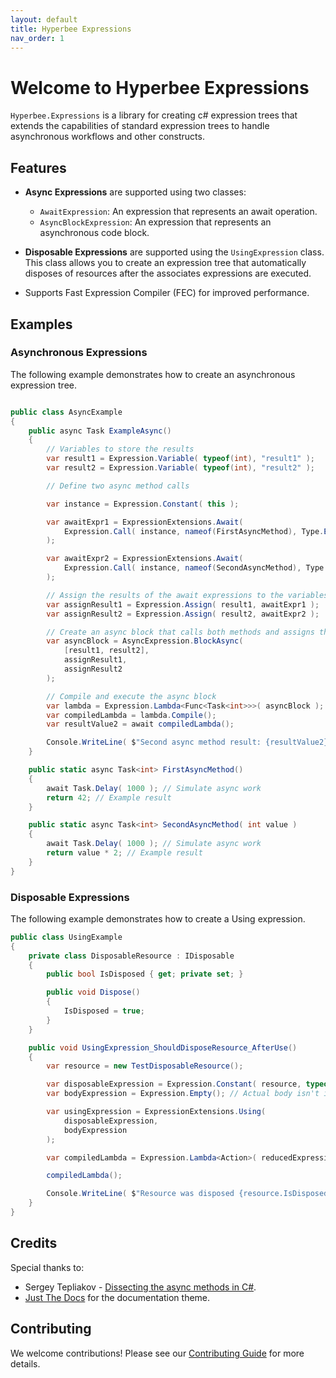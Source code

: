```yaml
---
layout: default
title: Hyperbee Expressions
nav_order: 1
---
```

# Welcome to Hyperbee Expressions

`Hyperbee.Expressions` is a library for creating c# expression trees that extends the capabilities of standard expression 
trees to handle asynchronous workflows and other constructs.

## Features

* **Async Expressions** are supported using two classes:
    * `AwaitExpression`: An expression that represents an await operation.
    * `AsyncBlockExpression`: An expression that represents an asynchronous code block.

* **Disposable Expressions** are supported using the `UsingExpression` class. This class allows you to create 
  an expression tree that automatically disposes of resources after the associates expressions are executed.

* Supports Fast Expression Compiler (FEC) for improved performance.

## Examples

### Asynchronous Expressions

The following example demonstrates how to create an asynchronous expression tree.

```csharp

public class AsyncExample
{
    public async Task ExampleAsync()
    {
        // Variables to store the results
        var result1 = Expression.Variable( typeof(int), "result1" );
        var result2 = Expression.Variable( typeof(int), "result2" );

        // Define two async method calls

        var instance = Expression.Constant( this );

        var awaitExpr1 = ExpressionExtensions.Await( 
            Expression.Call( instance, nameof(FirstAsyncMethod), Type.EmptyTypes ) 
        );

        var awaitExpr2 = ExpressionExtensions.Await( 
            Expression.Call( instance, nameof(SecondAsyncMethod), Type.EmptyTypes, result1 )
        );

        // Assign the results of the await expressions to the variables
        var assignResult1 = Expression.Assign( result1, awaitExpr1 );
        var assignResult2 = Expression.Assign( result2, awaitExpr2 );

        // Create an async block that calls both methods and assigns their results
        var asyncBlock = AsyncExpression.BlockAsync(
            [result1, result2],
            assignResult1,
            assignResult2
        );

        // Compile and execute the async block
        var lambda = Expression.Lambda<Func<Task<int>>>( asyncBlock );
        var compiledLambda = lambda.Compile();
        var resultValue2 = await compiledLambda();

        Console.WriteLine( $"Second async method result: {resultValue2}" );
    }

    public static async Task<int> FirstAsyncMethod()
    {
        await Task.Delay( 1000 ); // Simulate async work
        return 42; // Example result
    }

    public static async Task<int> SecondAsyncMethod( int value )
    {
        await Task.Delay( 1000 ); // Simulate async work
        return value * 2; // Example result
    }
}
```

### Disposable Expressions

The following example demonstrates how to create a Using expression.

```csharp
public class UsingExample
{
    private class DisposableResource : IDisposable
    {
        public bool IsDisposed { get; private set; }

        public void Dispose()
        {
            IsDisposed = true;
        }
    }

    public void UsingExpression_ShouldDisposeResource_AfterUse()
    {
        var resource = new TestDisposableResource();

        var disposableExpression = Expression.Constant( resource, typeof( TestDisposableResource ) );
        var bodyExpression = Expression.Empty(); // Actual body isn't important

        var usingExpression = ExpressionExtensions.Using( 
            disposableExpression, 
            bodyExpression 
        );

        var compiledLambda = Expression.Lambda<Action>( reducedExpression ).Compile();

        compiledLambda();

        Console.WriteLine( $"Resource was disposed {resource.IsDisposed}." );
    }
}
```

## Credits

Special thanks to:

- Sergey Tepliakov - [Dissecting the async methods in C#](https://devblogs.microsoft.com/premier-developer/dissecting-the-async-methods-in-c/).
- [Just The Docs](https://github.com/just-the-docs/just-the-docs) for the documentation theme.

## Contributing

We welcome contributions! Please see our [Contributing Guide](https://github.com/Stillpoint-Software/.github/blob/main/.github/CONTRIBUTING.md) 
for more details.